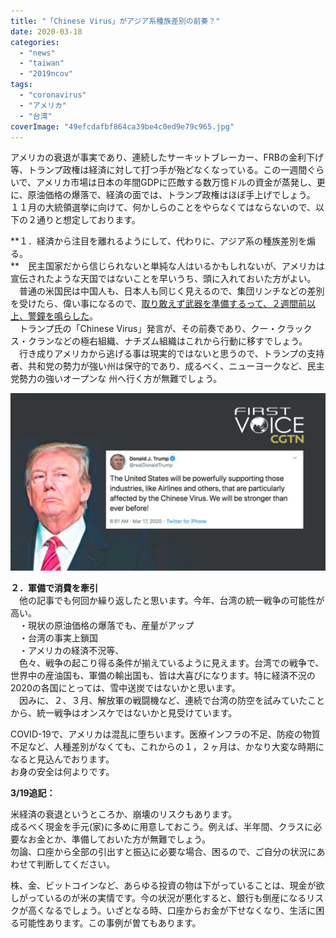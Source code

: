 ```yaml
---
title: "「Chinese Virus」がアジア系種族差別の前奏？"
date: 2020-03-18
categories: 
  - "news"
  - "taiwan"
  - "2019ncov"
tags: 
  - "coronavirus"
  - "アメリカ"
  - "台湾"
coverImage: "49efcdafbf864ca39be4c0ed9e79c965.jpg"
---
```


アメリカの衰退が事実であり、連続したサーキットブレーカー、FRBの金利下げ等、トランプ政権は経済に対して打つ手が殆どなくなっている。この一週間ぐらいで、アメリカ市場は日本の年間GDPに匹敵する数万憶ドルの資金が蒸発し、更に、原油価格の爆落で、経済の面では、トランプ政権はほぼ手上げでしょう。  
１１月の大統領選挙に向けて、何かしらのことをやらなくてはならないので、以下の２通りと想定しております。

**１．経済から注目を離れるようにして、代わりに、アジア系の種族差別を煽る。  
**　民主国家だから信じられないと単純な人はいるかもしれないが、アメリカは宣伝されたような天国ではないことを早いうち、頭に入れておいた方がよい。  
　普通の米国民は中国人も、日本人も同じく見えるので、集団リンチなどの差別を受けたら、偉い事になるので、[取り敢えず武器を準備するって、２週間前以上、警鐘を鳴らした](https://blog.loveapple.cn/news/202002284270.html)。  
　トランプ氏の「Chinese Virus」発言が、その前奏であり、クー・クラックス・クランなどの極右組織、ナチズム組織はこれから行動に移すでしょう。  
　行き成りアメリカから逃げる事は現実的ではないと思うので、トランプの支持者、共和党の勢力が強い州は保守的であり、成るべく、ニューヨークなど、民主党勢力の強いオープンな 州へ行く方が無難でしょう。

![](images/49efcdafbf864ca39be4c0ed9e79c965-1024x576.jpg)

**２．軍備で消費を牽引**  
　他の記事でも何回か繰り返したと思います。今年、台湾の統一戦争の可能性が高い。  
　・現状の原油価格の爆落でも、産量がアップ  
　・台湾の事実上鎖国  
　・アメリカの経済不況等、  
　色々、戦争の起こり得る条件が揃えているように見えます。台湾での戦争で、世界中の産油国も、軍備の輸出国も、皆は大喜びになります。特に経済不況の2020の各国にとっては、雪中送炭ではないかと思います。  
　因みに、２、３月、解放軍の戦闘機など、連続で台湾の防空を試みていたことから、統一戦争はオンスケではないかと見受けています。

COVID-19で、アメリカは混乱に堕ちいます。医療インフラの不足、防疫の物質不足など、人種差別がなくても、これからの１，２ヶ月は、かなり大変な時期になると見込んでおります。  
お身の安全は何よりです。

**3/19追記：**

米経済の衰退というところか、崩壊のリスクもあります。  
成るべく現金を手元(家)に多めに用意しておこう。例えば、半年間、クラスに必要なお金とか、準備しておいた方が無難でしょう。  
勿論、口座から全部の引出すと振込に必要な場合、困るので、ご自分の状況にあわせて判断してください。

株、金、ビットコインなど、あらゆる投資の物は下がっていることは、現金が欲しがっているのが米の実情です。今の状況が悪化すると、銀行も倒産になるリスクが高くなるでしょう。いざとなる時、口座からお金が下せなくなり、生活に困る可能性あります。この事例が曽てもあります。
